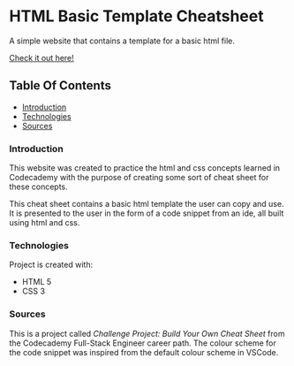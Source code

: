 # HTML Basic Template Cheatsheet

A simple website that contains a template for a basic html file. 

[Check it out here!](https://jamzzy.github.io/html-css-cheatsheet/)

## Table Of Contents
* [Introduction](#Introduction)
* [Technologies](#Technologies)
* [Sources](#Sources)

### Introduction

This website was created to practice the html and css concepts learned in Codecademy with the purpose of creating some sort of cheat sheet for these concepts. 

This cheat sheet contains a basic html template the user can copy and use. It is presented to the user in the form of a code snippet from an ide, all built using html and css. 

### Technologies
Project is created with:
* HTML 5
* CSS 3

### Sources
This is a project called *Challenge Project: Build Your Own Cheat Sheet* from the Codecademy Full-Stack Engineer career path. The colour scheme for the code snippet was inspired from the default colour scheme in VSCode. 